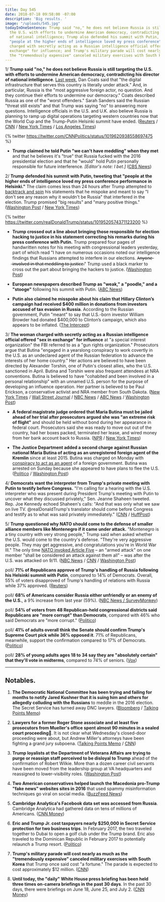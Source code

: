 ```yaml
---
title: Day 545
date: 2018-07-18 09:58:00 -07:00
description: 'Big results. '
image: "/uploads/545.jpg"
todayInOneSentence: Trump said "no," he does not believe Russia is still targeting
  the U.S. with efforts to undermine American democracy, contradicting his director
  of national intelligence; Trump also defended his summit with Putin, tweeting that
  "people at the higher ends of intelligence loved my press conference"; the woman
  charged with secretly acting as a Russian intelligence official offered "sex in
  exchange" for influence; and Trump's military parade will cost nearly as much as
  the "tremendously expensive" canceled military exercises with South Korea.
---
```


1/ **Trump said "no," he does not believe Russia is still targeting the U.S. with efforts to undermine American democracy, contradicting his director of national intelligence**. [Last week](https://whatthefuckjusthappenedtoday.com/2018/07/16/day-543/#4-trump-called-robert-muellers-probe), Dan Coats said that "the digital infrastructure that serves this country is literally under attack." And, in particular, Russia is the "most aggressive foreign actor, no question. And they continue their efforts to undermine our democracy." Coats described Russia as one of the "worst offenders." Sarah Sanders said the Russian "threat still exists" and that Trump was saying "no" to answering more questions. Intelligence officials in the U.S. and U.K. also believe Russia is planning to ramp up digital operations targeting western countries now that the World Cup and the Trump-Putin Helsinki summit have ended. ([Reuters](https://www.reuters.com/article/us-usa-trump-russia/asked-if-russia-still-targeting-u-s-trump-says-no-idUSKBN1K82AV) / [CNN](https://www.cnn.com/2018/07/17/politics/intelligence-agencies-concerned-russian-aggression/index.html) / [New York Times](https://www.nytimes.com/2018/07/18/us/politics/trump-putin-higher-intelligence.html) / [Los Angeles Times](http://www.latimes.com/politics/la-na-pol-essential-washington-updates-white-house-walks-back-trump-s-comments-1531940736-htmlstory.html))

{% twitter https://twitter.com/CNNPolitics/status/1019620938558697475 %}

* **Trump claimed he told Putin "we can't have meddling" when they met** and that he believes it's "true" that Russia fucked with the 2016 presidential election and that he "would" hold Putin personally responsible for future interference. *\[Editor's note: I bet.\]* ([CBS News](https://www.cbsnews.com/news/trump-on-whether-he-holds-putin-responsible-i-would-because-hes-in-charge-of-the-country/))

2/ **Trump defended his summit with Putin, tweeting that "people at the higher ends of intelligence loved my press conference performance in Helsinki."** The claim comes less than 24 hours after Trump attempted to [backtrack and spin](https://whatthefuckjusthappenedtoday.com/2018/07/17/day-544/#1-trump-backtracked-and-tried-to-spi) his statements that he mispoke and meant to say "I don't see any reason why it wouldn't be Russia" that interfered in the election. Trump promised "big results" and "many positive things." ([Washington Post](https://www.washingtonpost.com/politics/trump-returns-to-touting-his-summit-with-putin-a-day-after-doing-damage-control/2018/07/18/ff794dea-8a70-11e8-8aea-86e88ae760d8_story.html?utm_term=.0c7718f29e9b) / [New York Times](https://www.nytimes.com/2018/07/18/us/politics/trump-putin-higher-intelligence.html))

{% twitter https://twitter.com/realDonaldTrump/status/1019520574371123200 %}

* **Trump crossed out a line about bringing those responsible for election hacking to justice in his statement correcting his remarks during his press conference with Putin.** Trump prepared four pages of handwritten notes for his meeting with congressional leaders yesterday, part of which read "I have on numerous occasions noted our intelligence findings that Russians attempted to interfere in our elections. A̶n̶y̶o̶n̶e̶ ̶i̶n̶v̶o̶l̶v̶e̶d̶ ̶i̶n̶ ̶t̶h̶a̶t̶ ̶m̶e̶d̶d̶l̶i̶n̶g̶ ̶t̶o̶ ̶j̶u̶s̶t̶i̶c̶e̶." Trump used a black marker to cross out the part about bringing the hackers to justice. ([Washington Post](https://www.washingtonpost.com/news/politics/wp/2018/07/17/in-his-prepared-remarks-trump-removed-a-line-about-bringing-election-hackers-to-justice/?utm_term=.ddbc4e9a4992))

* **European newspapers described Trump as "weak," a "poodle," and a "stooge"** following his summit with Putin. ([ABC News](https://abcnews.go.com/Politics/european-press-mocks-trump-weak-putins-poodle-summit/story?id=56641842))

* **Putin also claimed he misspoke about his claim that Hillary Clinton’s campaign had received $400 million in donations from investors accused of tax evasion in Russia**. According to the Russian government, Putin "meant" to say that U.S.-born investor William Browder had donated $400,000 to Clinton’s campaign, which also appears to be inflated. ([The Intercept](https://theintercept.com/2018/07/18/putin-says-misspoke-withdrawing-claim-clinton-got-millions-stolen-russia/)) 

3/ **The woman charged with secretly acting as a Russian intelligence official offered "sex in exchange" for influence** at "a special interest organization" the FBI referred to as a "gun rights organization." Prosecutors argue that Butina "engaged in a yearslong conspiracy to work covertly in the U.S. as an undeclared agent of the Russian federation to advance the interests of her home country." Her actions are believed to have been directed by Alexander Torshin, one of Putin's closest allies, who the U.S. sanctioned in April. Butina and Torshin were also frequent attendees at NRA conventions. Butina is believed to have "cohabited and been involved in a personal relationship" with an unnamed U.S. person for the purpose of developing an influence operation. Her partner is believed to be Paul Erickson, a conservative activist and NRA member from South Dakota. ([New York Times](https://www.nytimes.com/2018/07/18/us/politics/maria-butina-russia-espionage.html) / [Wall Street Journal](https://www.wsj.com/articles/russian-gun-activist-arrested-by-fbi-has-ties-to-kremlins-intelligence-services-1531933798) / [NBC News](https://www.nbcnews.com/news/crime-courts/accused-russian-agent-mariia-butina-tried-trade-sex-influence-say-n892426) / [ABC News](https://abcnews.go.com/Politics/real-life-red-sparrow-court-filings-allege-russian/story?id=56667267) / [Washington Post](https://www.washingtonpost.com/local/public-safety/alleged-russian-agent-maria-butina-had-ties-to-russian-intelligence-agency-prosecutors-say/2018/07/18/a1a4042c-8a01-11e8-a345-a1bf7847b375_story.html))

* **A federal magistrate judge ordered that Maria Butina must be jailed ahead of her trial after prosecutors argued she was "an extreme risk of flight"** and should be held without bond during her appearance in federal court. Prosecutors said she was ready to move out out of the country, had her boxes packed, terminated her lease, and wired money from her bank account back to Russia. ([NPR](https://www.npr.org/2018/07/18/630094267/maria-butina-was-in-contact-with-russian-intelligence-feds-say-in-new-documents) / [New York Times](https://int.nyt.com/data/documenthelper/88-maria-butina-detention-motion/c4e3c01d65cac059a4fc/optimized/full.pdf#page=1))

* **The Justice Department added a second charge against Russian national Maria Butina of acting as an unregistered foreign agent of the Kremlin** since at least 2015. Butina was charged on Monday with [conspiracy to act as an agent](https://whatthefuckjusthappenedtoday.com/2018/07/16/day-543/#5-the-justice-department-charged-a-r) of a foreign government. Butina was arrested on Sunday because she appeared to have plans to flee the U.S. ([Politico](https://www.politico.com/story/2018/07/17/russia-nra-foreign-agent-728305) / [Washington Post](https://www.washingtonpost.com/local/public-safety/alleged-russian-agent-maria-butina-had-ties-to-russian-intelligence-agency-prosecutors-say/2018/07/18/a1a4042c-8a01-11e8-a345-a1bf7847b375_story.html))

4/ **Democrats want the interpreter from Trump's private meeting with Putin to testify before Congress.** "I'm calling for a hearing with the U.S. interpreter who was present during President Trump's meeting with Putin to uncover what they discussed privately," Sen. Jeanne Shaheen tweeted. Rep. Joe Kennedy echoed Shaheen's calls: "And that was only what we saw on live TV. @realDonaldTrump's translator should come before Congress and testify as to what was said privately immediately." ([CNN](https://www.cnn.com/2018/07/17/politics/trump-interpreter-testify-congress/index.html) / [HuffPost](https://www.huffingtonpost.com/entry/senate-hearing-interpreter-trump-putin_us_5b4e4d86e4b0de86f487a4e3))

5/ **Trump questioned why NATO should come to the defense of smaller alliance members like Montenegro if it came under attack.** "Montenegro is a tiny country with very strong people," Trump said when asked whether the U.S. would come to the country's defense. "They're very aggressive people. They may get aggressive, and congratulations you're in World War III." The only time [NATO invoked Article Five](https://www.nytimes.com/2001/09/13/us/after-attacks-alliance-for-first-time-nato-invokes-joint-defense-pact-with-us.html) – an "armed attack" on one member "shall be considered an attack against them all" – was after the U.S. was attacked on 9/11. ([NBC News](https://www.nbcnews.com/news/world/trump-calls-out-very-aggressive-montenegro-latest-nato-jibe-n892311) / [CNN](https://www.cnn.com/2018/07/17/politics/trump-nato-fox/index.html) / [Washington Post](https://www.washingtonpost.com/politics/trump-says-defending-tiny-nato-ally-montenegro-could-lead-to-world-war-iii/2018/07/18/f7a09276-8a80-11e8-8aea-86e88ae760d8_story.html))

poll/ **71% of Republicans approve of Trump's handling of Russia following his Helsinki summit with Putin**, compared to 14% of Democrats. Overall, 55% of voters disapproved of Trump's handling of relations with Russia while 37% approved. ([Reuters](https://www.reuters.com/article/us-usa-russia-voters/majority-of-americans-think-trump-mishandling-russia-reuters-ipsos-poll-idUSKBN1K72T1))

poll/ **68% of Americans consider Russia either unfriendly or an enemy of the U.S.**, a 9% increase from last year (59%). ([NBC News / SurveyMonkey](https://www.nbcnews.com/politics/donald-trump/nbc-news-poll-american-attitudes-toward-russia-worsen-under-trump-n892196))

poll/ **54% of voters from 48 Republican-held congressional districts said Republicans are "more corrupt" than Democrats**, compared with 46% who said Democrats are "more corrupt." ([Politico](https://www.politico.com/story/2018/07/17/corruption-republicans-democrats-poll-728977))

poll/ **41% of adults overall think the Senate should confirm Trump's Supreme Court pick while 36% opposed it**. 71% of Republicans, meanwhile, support the confirmation compared to 17% of Democrats. ([Politico](https://www.politico.com/story/2018/07/17/kavanaugh-poll-nominee-partisan-727646))

poll/ **28% of young adults ages 18 to 34 say they are "absolutely certain" that they'll vote in midterms**, compared to 74% of seniors. ([Vox](https://www.vox.com/policy-and-politics/2018/7/18/17585898/young-voter-turnout-polls-midterms-2018))

---

## Notables.

1. **The Democratic National Committee has been trying and failing for months to notify Jared Kushner that it is suing him and others for allegedly colluding with the Russians** to meddle in the 2016 election. The Secret Service has turned away DNC lawyers. ([Bloomberg](https://www.bloomberg.com/news/articles/2018-07-17/dnc-seeks-to-send-summons-to-kushner-by-mail-in-russia-lawsuit) / [Talking Points Memo](https://talkingpointsmemo.com/livewire/kushner-has-been-dodging-dnc-lawsuit-service-notice-for-months))

2. **Lawyers for a former Roger Stone associate and at least five prosecutors from Mueller's office spent almost 90 minutes in a sealed court proceeding**. It is not clear what Wednesday's closed-door proceeding were about, but Andrew Miller's attorneys have been fighting a grand jury subpoena. ([Talking Points Memo](https://talkingpointsmemo.com/muckraker/andrew-miller-mueller-closed-door-hearing) / [CNN](https://www.cnn.com/2018/07/18/politics/robert-mueller-roger-stone-development/index.html))

3. **Trump loyalists at the Department of Veterans Affairs are trying to purge or reassign staff perceived to be disloyal to Trump** ahead of the confirmation of Robert Wilkie. More than a dozen career civil servants have been moved from the leadership group at VA headquarters and reassigned to lower-visibility roles. ([Washington Post](https://www.washingtonpost.com/politics/trump-loyalists-at-va-shuffling-purging-employees-before-new-secretary-takes-over/2018/07/18/a4462aae-892d-11e8-8aea-86e88ae760d8_story.html))

4. **Two American conservatives helped launch the Macedonia pro-Trump "fake news" websites sites in 2016** that used spammy misinformation techniques go viral on social media. ([BuzzFeed News](https://www.buzzfeednews.com/article/craigsilverman/american-conservatives-fake-news-macedonia-paris-wade-libert))

5. **Cambridge Analytica's Facebook data set was accessed from Russia**. Cambridge Analytica had gathered data on tens of millions of Americans. ([CNN Money](https://money.cnn.com/2018/07/17/technology/cambridge-analytica-data-facebook-russia/index.html))

6. **Eric and Trump Jr. cost taxpayers nearly $250,000 in Secret Service protection for two business trips**. In February 2017, the two traveled together to Dubai to open a golf club under the Trump brand. Eric also traveled to the Dominican Republic in February 2017 to potentially relaunch a Trump resort. ([Politico](https://www.politico.com/story/2018/07/18/eric-donald-trump-jr-secret-service-costs-731113))

7. **Trump's military parade will cost nearly as much as the "tremendously expensive" canceled military exercises with South Korea** that Trump once said cost "a fortune." The parade is expected to cost approximately $12 million. ([CNN](https://www.cnn.com/2018/07/18/politics/trump-military-parade-cost/index.html))

8. **Until today, the "daily" White House press briefing has been held three times on-camera briefings in the past 30 days**. In the past 30 days, there were briefings on June 18, June 25, and July 2. ([CNN Money](https://money.cnn.com/2018/07/18/media/white-house-press-briefing-drought/index.html))